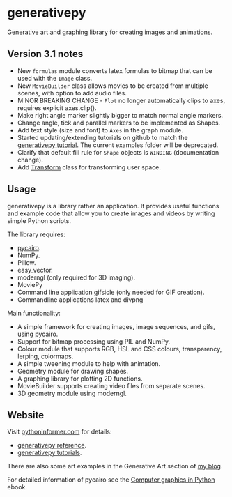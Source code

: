 # generativepy

Generative art and graphing library for creating images and animations.

## Version 3.1 notes

* New `formulas` module converts latex formulas to bitmap that can be used with the `Image` class.
* New `MovieBuilder` class allows movies to be created from multiple scenes, with option to add audio files.
* MINOR BREAKING CHANGE - `Plot` no longer automatically clips to axes, requires explicit axes.clip().
* Make right angle marker slightly bigger to match normal angle markers.
* Change angle, tick and parallel markers to be implemented as Shapes.
* Add text style (size and font) to `Axes` in the graph module.
* Started updating/extending tutorials on github to match the [generativepy tutorial](http://www.pythoninformer.com/generative-art/generativepy-tutorial/). The current examples folder will be deprecated.
* Clarify that default fill rule for `Shape` objects is `WINDING` (documentation change).
* Add [Transform](http://www.pythoninformer.com/generative-art/generativepy/transform/) class for transforming user space.

## Usage

generativepy is a library rather an application. It provides useful functions and example code that allow you to
create images and videos by writing simple Python scripts.

The library requires:

* [pycairo](https://pycairo.readthedocs.io/en/latest/index.html).
* NumPy.
* Pillow.
* easy_vector.
* moderngl (only required for 3D imaging).
* MoviePy
* Command line application gifsicle (only needed for GIF creation).
* Commandline applications latex and divpng

Main functionality:

* A simple framework for creating images, image sequences, and gifs, using pycairo.
* Support for bitmap processing using PIL and NumPy.
* Colour module that supports RGB, HSL and CSS colours, transparency, lerping, colormaps.
* A simple tweening module to help with animation.
* Geometry module for drawing shapes.
* A graphing library for plotting 2D functions.
* MovieBuilder supports creating video files from separate scenes.
* 3D geometry module using moderngl.

## Website

Visit [pythoninformer.com](http://www.pythoninformer.com/generative-art/) for details:

* [generativepy reference](http://www.pythoninformer.com/generative-art/generativepy/).
* [generativepy tutorials](http://www.pythoninformer.com/generative-art/generativepy-tutorial/).

There are also some art examples in the Generative Art section of [my blog](https://martinmcbride.org/).

For detailed information of pycairo see the [Computer graphics in Python](https://leanpub.com/computergraphicsinpython) ebook.
